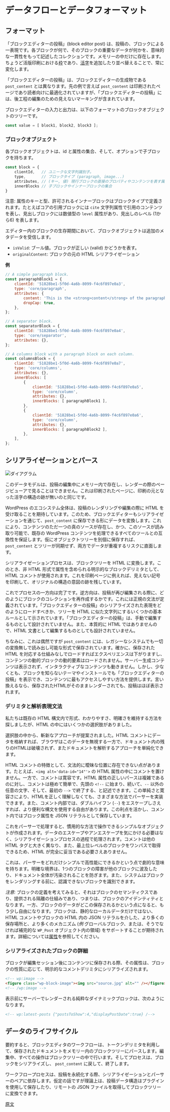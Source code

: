 <!--
# Data Flow and Data Format
 -->
# データフローとデータフォーマット

<!--
## The format
 -->
## フォーマット

<!--
A block editor post is the proper block-aware representation of a post: a collection of semantically consistent descriptions of what each block is and what its essential data is. This representation only ever exists in memory. It is the [chase](<https://en.wikipedia.org/wiki/Chase_(printing)>) in the typesetter's workshop, ever-shifting as [sorts](<https://en.wikipedia.org/wiki/Sort_(typesetting)>) are attached and repositioned.
 -->
「ブロックエディターの投稿」(block editor post) は、投稿の、ブロックによる一表現です。各ブロックが何で、そのブロックの重要なデータが何かを、意味的な一貫性をもって記述したコレクションです。メモリーの中だけに存在します。ちょうど活版印刷における[枠](<https://en.wikipedia.org/wiki/Chase_(printing)>)であり、[活字](<https://en.wikipedia.org/wiki/Sort_(typesetting)>)を追加したり並べ替えることで、常に変化します。

<!--
A block editor post is not the artifact it produces, namely the `post_content`. The latter is the printed page, optimized for the reader but retaining its invisible markings for later editing.
 -->
「ブロックエディターの投稿」は、ブロックエディターの生成物である `post_content` とは異なります。先の例で言えば `post_content` は印刷されたページであり読者向けに最適化されていますが、「ブロックエディターの投稿」には、後工程の編集のための見えないマーキングが含まれています。

<!--
The input and output of the block editor is a tree of block objects with the current format:
 -->
ブロックエディターの入力と出力は、以下のフォーマットのブロックオブジェクトのツリーです。

```js
const value = [ block1, block2, block3 ];
```

<!--
### The block object
 -->
### ブロックオブジェクト

<!--
Each block object has an id, a set of attributes and potentially a list of child blocks.
 -->
各ブロックオブジェクトは、id と属性の集合、そして、オプションで子ブロックを持ちます。

<!--
```js
const block = {
	clientId, // unique string identifier.
	type, // The block type (paragraph, image...)
	attributes, // (key, value) set of attributes representing the direct properties/content of the current block.
	innerBlocks, // An array of child blocks or inner blocks.
};
```
 -->
```js
const block = {
    clientId,   // ユニークな文字列識別子。
    type,       // ブロックタイプ (paragraph, image...)
    attributes, // (キー, 値) 現行ブロックの直接のプロパティやコンテンツを表す属性の集合
    innerBlocks // 子ブロックやインナーブロックの集合
}
```

<!--
Note the attributes keys and types, the allowed inner blocks are defined by the block type. For example, the core quote block has a `cite` string attribute representing the cite content while a heading block has a numeric `level` attribute, representing the level of the heading (1 to 6).
 -->
注意: 属性のキーと型、許可されるインナーブロックはブロックタイプで定義されます。たとえばコアの引用ブロックには `cite` 文字列属性で引用のコンテンツを表し、見出しブロックには数値型の `level` 属性があり、見出しのレベル (1から6) を表します。

<!--
During the lifecycle of the block in the editor, the block object can receive extra metadata:
 -->
エディター内のブロックの生存期間において、ブロックオブジェクトは追加のメタデータを受信します。

<!--
-   `isValid`: A boolean representing whether the block is valid or not;
-   `originalContent`: The original HTML serialization of the block.
 -->
 - `isValid`: ブール値。ブロックが正しい (valid) かどうかを表す。
 - `originalContent`: ブロックの元の HTML シリアライゼーション

<!--
**Examples**
 -->
**例**

```js
// A simple paragraph block.
const paragraphBlock1 = {
	clientId: '51828be1-5f0d-4a6b-8099-f4c6f897e0a3',
	type: 'core/paragraph',
	attributes: {
		content: 'This is the <strong>content</strong> of the paragraph block',
		dropCap: true,
	},
};

// A separator block.
const separatorBlock = {
	clientId: '51828be1-5f0d-4a6b-8099-f4c6f897e0a4',
	type: 'core/separator',
	attributes: {},
};

// A columns block with a paragraph block on each column.
const columnsBlock = {
	clientId: '51828be1-5f0d-4a6b-8099-f4c6f897e0a7',
	type: 'core/columns',
	attributes: {},
	innerBlocks: [
		{
			clientId: '51828be1-5f0d-4a6b-8099-f4c6f897e0a5',
			type: 'core/column',
			attributes: {},
			innerBlocks: [ paragraphBlock1 ],
		},
		{
			clientId: '51828be1-5f0d-4a6b-8099-f4c6f897e0a6',
			type: 'core/column',
			attributes: {},
			innerBlocks: [ paragraphBlock2 ],
		},
	],
};
```

<!--
## Serialization and parsing
 -->
## シリアライゼーションとパース

<!--
![Diagram](https://docs.google.com/drawings/d/1iuownt5etcih7rMMvPvh0Mny8zUA1Z28saxjxaWmfJ0/pub?w=1234&h=453)
 -->
![ダイアグラム](https://docs.google.com/drawings/d/1iuownt5etcih7rMMvPvh0Mny8zUA1Z28saxjxaWmfJ0/pub?w=1234&h=453)

<!--
This data model, however, is something that lives in memory while editing a post. It's not visible to the page viewer when rendered, just like a printed page has no trace of the structure of the letters that produced it in the press.
 -->
このデータモデルは、投稿の編集中にメモリー内で存在し、レンダーの際のページビューアで見ることはできません。これは印刷されたページに、印刷の元となった活字の構造の跡が無いのと同じです。

<!--
Since the whole WordPress ecosystem has an expectation for receiving HTML when rendering or editing a post, the block editor transforms its data into something that can be saved in `post_content` through serialization. This assures that there's a single source of truth for the content, and that this source remains readable and compatible with all the tools that interact with WordPress content at the present. Were we to store the object tree separately, we would face the risk of `post_content` and the tree getting out of sync and the problem of data duplication in both places.
 -->
WordPress のエコシステム全体は、投稿のレンダリングや編集の際に HTML を受け取ることを期待しています。このため、ブロックエディターもシリアライゼーションを通じて、`post_content` に保存できる形にデータを変換します。これにより、コンテンツのただ一つの真のソースが存在し、かつ、このソースが読み取り可能で、既存の WordPress コンテンツを処理できるすべてのツールとの互換性を保証します。仮にオブジェクトツリーを別個に保存すれば、`post_content` とツリーが同期せず、両方でデータが重複するリスクに直面します。

<!--
Thus, the serialization process converts the block tree into HTML using HTML comments as explicit block delimiters—which can contain the attributes in non-HTML form. This is the act of printing invisible marks on the printed page that leave a trace of the original structured intention.
 -->
シリアライゼーションプロセスは、ブロックツリーを HTML に変換します。このとき、非 HTML 形式で属性を含められる明示的なブロックデリミタとして、HTML コメントが使用されます。これを印刷ページに例えれば、見えない記号を印刷して、オリジナルの構造の意図の跡を残しています。

<!--
This is one end of the process. The other is how to recreate the collection of blocks whenever a post is to be edited again. A formal grammar defines how the serialized representation of a block editor post should be loaded, just as some basic rules define how to turn the tree into an HTML-like string. The block editor's posts aren't designed to be edited by hand; they aren't designed to be edited as HTML documents because the block editor posts aren't HTML in essence.
 -->
これでプロセスの一方向は完了です。逆方向は、投稿が再び編集される際に、どのようにブロックのコレクションを再作成するかです。これには正規の文法が定義されています。「ブロックエディターの投稿」のシリアライズされた表現をどのようにロードすべきか、ツリーを HTML に似た文字列にするいくつかの基本ルールとして示されています。「ブロックエディターの投稿」は、手動で編集するものとして設計されていません。また、本質的に HTML ではありませんので、HTML 文書として編集するものとしても設計されていません。

<!--
They just happen, incidentally, to be stored inside of `post_content` in a way in which they require no transformation in order to be viewable by any legacy system. It's true that loading the stored HTML into a browser without the corresponding machinery might degrade the experience, and if it included dynamic blocks of content, the dynamic elements may not load, server-generated content may not appear, and interactive content may remain static. However, it at least protects against not being able to view block editor posts on themes and installations that are blocks-unaware, and it provides the most accessible way to the content. In other words, the post remains mostly intact even if the saved HTML is rendered as is.
 -->
ちなみに、これは偶然ですが `post_content` には、レガシーなシステムでも一切の変換無しで読み出し可能な形式で保存されています。確かに、保存された HTML を対応する仕組みなしでロードすればエクスペリエンスは下がりますし、コンテンツの動的ブロックの動的要素はロードされません。サーバー生成コンテンツは表示されず、インタラクティブなコンテンツも動きません。しかし、少なくとも、ブロックを知らないテーマやインストールでも「ブロックエディターの投稿」を表示でき、コンテンツに最もアクセスしやすい方法を提供します。言い換えるなら、保存されたHTMLがそのままレンダーされても、投稿はほぼ表示されます。

<!--
### Delimiters and parsing expression grammar
 -->
### デリミタと解析表現文法

<!--
We chose instead to try to find a way to keep the formality, explicitness, and unambiguity in the existing HTML syntax. Within the HTML there were a number of options.
 -->
私たちは既存の HTML 構文内で形式、わかりやすさ、明確さを維持する方法を探しましたが、HTML の中にはいくつかの選択肢がありました。

<!--
Of these options, a novel approach was suggested: by storing data in HTML comments, we would know that we wouldn't break the rest of the HTML in the document, that browsers should ignore it, and that we could simplify our approach to parsing the document.
 -->
選択肢の中から、斬新なアプローチが提案されました。HTML コメントにデータを格納すれば、ブラウザはこのデータを無視する一方で、ドキュメント内の残りのHTMLは破壊されず、またドキュメントを解析するアプローチを単純化できます。

<!--
Unique to HTML comments is the fact that they cannot legitimately exist in ambiguous places, such as inside of HTML attributes like `<img alt='data-id="14"'>`. Comments are also quite permissive. Whereas HTML attributes are complicated to parse properly, comments are quite easily described by a leading `<!--` followed by anything except `--` until the first `--`. This simplicity and permissiveness means that the parser can be implemented in several ways without needing to understand HTML properly, and we have the liberty to use more convenient syntax inside of the comment—we only need to escape double-hyphen sequences. We take advantage of this in how we store block attributes: as JSON literals inside the comment.
 -->
HTML コメントの特徴として、文法的に曖昧な位置に存在できない点があります。たとえば、`<img alt='data-id="14"'>` の HTML 属性の中にコメントを置けません。一方で、コメントは寛容です。HTML 属性の正しいパースは複雑であるのに対し、コメントは極めて簡単で、先頭の `<!--` に始まり、続いて、`--` 以外の任意の文字、そして、最初の `-->` で終了する、と記述できます。この単純さと寛容さにより、HTMLを正しく理解しなくても、さまざまな方法でパーサーを実装できます。また、コメント内部では、ダブルハイフン (`--`) をエスケープしさえすれば、より便利な構文を使用する自由があります。この利点を活かし、コメント内ではブロック属性を JSON リテラルとして保存しています。

<!--
After running this through the parser, we're left with a simple object we can manipulate idiomatically, and we don't have to worry about escaping or unescaping the data. It's handled for us through the serialization process. Because the comments are so different from other HTML tags and because we can perform a first-pass to extract the top-level blocks, we don't actually depend on having fully valid HTML!
 -->
これをパーサーで処理すると、慣用的な方法で操作できるシンプルなオブジェクトが作成されます。データのエスケープやアンエスケープを気にかける必要はなく、シリアライゼーションプロセスの過程で処理されます。コメントは他の HTML タグと大きく異なり、また、最上位レベルのブロックをワンパスで取得できるため、HTML が完全に妥当である必要さえありません。

<!--
This has dramatic implications for how simple and performant we can make our parser. These explicit boundaries also protect damage in a single block from bleeding into other blocks or tarnishing the entire document. It also allows the system to identify unrecognized blocks before rendering them.
 -->
これは、パーサーをどれだけシンプルで高性能にできるかという点で劇的な意味を持ちます。明確な境界は、1つのブロックの障害が他のブロックに波及したり、ドキュメント全体が汚染されることを防ぎます。また、システムはブロックをレンダリングする前に、認識できないブロックを識別できます。

<!--
_N.B.:_ The defining aspects of blocks are their semantics and the isolation mechanism they provide: in other words, their identity. On the other hand, where their data is stored is a more liberal aspect. Blocks support more than just static local data (via JSON literals inside the HTML comment or within the block's HTML), and more mechanisms (_e.g._, global blocks or otherwise resorting to storage in complementary `WP_Post` objects) are expected. See [attributes](/docs/reference-guides/block-api/block-attributes.md) for details.
 -->
_注意:_ ブロックの定義を考えてみると、それはブロックのセマンティクスであり、提供される隔離の仕組みであり、つまりは、ブロックのアイデンティティとなります。一方、ブロックのデータがどこの保存されるかという点になると、もう少し自由になります。ブロックは、静的なローカルデータだけではない、HTML コメントやブロックの HTML 内の JSON リテラルを介した、より多くの保存場所と、より多くのメカニズム (_例_ グローバルブロック、または、そうでなければ補完的な `WP_Post` オブジェクト内の領域) をサポートすることが期待されます。詳細については[属性](https://ja.wordpress.org/team/handbook/block-editor/reference-guides/block-api/block-attributes/)を参照してください。

<!--
### The anatomy of a serialized block
 -->
### シリアライズされたブロックの詳細

<!--
When blocks are saved to the content after the editing session, its attributes—depending on the nature of the block—are serialized to these explicit comment delimiters.
 -->
ブロックが編集セッション後にコンテンツに保存される際、その属性は、ブロックの性質に応じて、明示的なコメントデリミタにシリアライズされます。

```html
<!-- wp:image -->
<figure class="wp-block-image"><img src="source.jpg" alt="" /></figure>
<!-- /wp:image -->
```

<!--
A purely dynamic block that is to be server-rendered before display could look like this:
 -->
表示前にサーバーでレンダーされる純粋なダイナミックブロックは、次のようになります。

```html
<!-- wp:latest-posts {"postsToShow":4,"displayPostDate":true} /-->
```

<!--
## The data lifecycle
 -->
## データのライフサイクル

<!--
In summary, the block editor workflow parses the saved document to an in-memory tree of blocks, using token delimiters to help. During editing, all manipulations happen within the block tree. The process ends by serializing the blocks back to the `post_content`.
 -->
要約すると、ブロックエディタのワークフローは、トークンデリミタを利用して、保存されたドキュメントをメモリー内のブロックツリーにパースします。編集中、すべての操作はブロックツリーの中で行います。そしてプロセスは、ブロックをシリアライズし、 `post_content` に戻して、終了します。

<!--
The workflow process relies on a serialization/parser pair to persist posts. Hypothetically, the post data structure could be stored using a plugin or retrieved from a remote JSON file to be converted to the block tree.
 -->
ワークフロープロセスは、投稿を永続化する際、シリアライゼーションとパーサーのペアに依存します。仮定の話ですが理論上は、投稿データ構造はプラグインを使用して保存したり、リモートの JSON ファイルを取得してブロックツリーに変換できます。

[原文](https://github.com/WordPress/gutenberg/blob/trunk/docs/explanations/architecture/data-flow.md)
